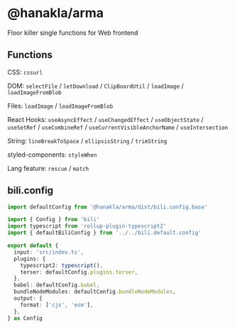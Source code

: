 # @hanakla/arma

Floor killer single functions for Web frontend

## Functions

CSS: `cssurl`

DOM: `selectFile` / `letDownload` / `ClipBoardUtil` / `loadImage` / `loadImageFromBlob`

Files: `loadImage` / `loadImageFromBlob`

React Hooks: `useAsyncEffect` / `useChangedEffect` / `useObjectState` / `useSetRef` / `useCombineRef` / `useCurrentVisibleAnchorName` / `useIntersection`

String: `lineBreakToSpace` / `ellipsisString` / `trimString`

styled-components: `styleWhen`

Lang feature: `rescue` / `match`


## bili.config

```ts
import defaultConfig from '@hanakla/arma/dist/bili.config.base'

import { Config } from 'bili'
import typescript from 'rollup-plugin-typescript2'
import { defaultBiliConfig } from '../../bili.default.config'

export default {
  input: 'src/index.ts',
  plugins: {
    typescript2: typescript(),
    terser: defaultConfig.plugins.terser,
  },
  babel: defaultConfig.babel,
  bundleNodeModules: defaultConfig.bundleNodeModules,
  output: {
    format: ['cjs', 'esm'],
  },
} as Config

```
